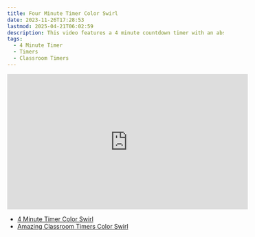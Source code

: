 ```yaml
---
title: Four Minute Timer Color Swirl
date: 2023-11-26T17:28:53
lastmod: 2025-04-21T06:02:59
description: This video features a 4 minute countdown timer with an abstract rainbow color swirl animated background.
tags:
  - 4 Minute Timer
  - Timers
  - Classroom Timers
---
```


<div class="iframe-16-9-container">
<iframe class="youTubeIframe" width="560" height="315" src="https://www.youtube.com/embed/Ptmtqweuufg" title="YouTube video player" frameborder="0" allow="accelerometer; autoplay; clipboard-write; encrypted-media; gyroscope; picture-in-picture; web-share" allowfullscreen></iframe>
</div>

- [4 Minute Timer Color Swirl](https://youtu.be/Ptmtqweuufg)
- [Amazing Classroom Timers Color Swirl](../amazing-classroom-timers-color-swirl.md)
